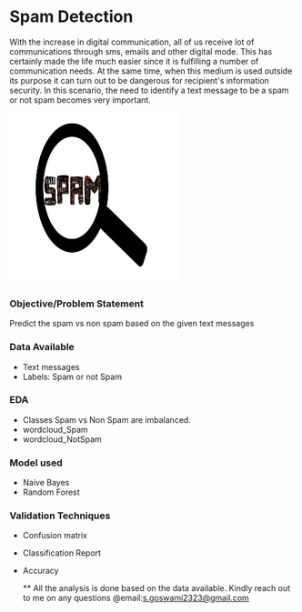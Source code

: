 # Spam Detection
With the increase in digital communication, all of us receive lot of communications through sms, emails and other digital mode. 
This has certainly made the life much easier since it is fulfilling a number of communication needs. At the same time, when this medium is used outside its purpose it can turn out to be dangerous for recipient's information security. In this scenario, the need to identify a text message to be a spam or not spam becomes very important. 

<img src="spam.jpg.002.jpeg" width="300" height="300">

### Objective/Problem Statement
Predict the spam vs non spam based on the given text messages

### Data Available
- Text messages
- Labels: Spam or not Spam

### EDA
- Classes Spam vs Non Spam are imbalanced. 
- wordcloud_Spam
- wordcloud_NotSpam

### Model used
- Naive Bayes
- Random Forest

### Validation Techniques
- Confusion matrix
- Classification Report
- Accuracy


    ** All the analysis is done based on the data available. Kindly reach out to me on any questions @email:s.goswami2323@gmail.com
